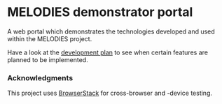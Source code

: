# MELODIES demonstrator portal

A web portal which demonstrates the technologies developed and used within the MELODIES project.

Have a look at the [development plan](https://github.com/ec-melodies/demo-portal/wiki/Development-Plan) to see when certain
features are planned to be implemented.

### Acknowledgments

This project uses [BrowserStack](https://www.browserstack.com) for cross-browser and -device testing.
